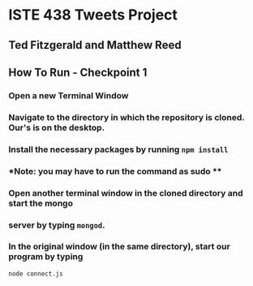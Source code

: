 # ISTE 438 Tweets Project
## Ted Fitzgerald and Matthew Reed
## How To Run - Checkpoint 1
### Open a new Terminal Window
### Navigate to the directory in which the repository is cloned. Our's is on the desktop.
### Install the necessary packages by running `npm install`
### *Note: you may have to run the command as sudo **
###  Open another terminal window in the cloned directory and start the mongo
### server by typing `mongod`.
### In the original window (in the same directory), start our program by typing
`node connect.js`
